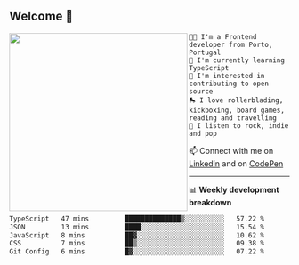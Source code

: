 ## Welcome 👋

<img align="left" src="https://github.com/saraiovieira/saraiovieira/assets/74243584/32f0e061-fcbb-45fe-8361-571943f17664" width="320"/>

```
👩‍💻 I'm a Frontend developer from Porto, Portugal
🌱 I'm currently learning TypeScript
🚩 I'm interested in contributing to open source
🛼 I love rollerblading, kickboxing, board games, reading and travelling
🎵 I listen to rock, indie and pop
```
📫 Connect with me on [Linkedin](https://www.linkedin.com/in/sara-vieira-frontend-developer/) and on [CodePen](https://codepen.io/saraiovieira)

-------

📊 **Weekly development breakdown**

<!--START_SECTION:waka-->

```txt
TypeScript   47 mins         ██████████████▒░░░░░░░░░░   57.22 %
JSON         13 mins         ████░░░░░░░░░░░░░░░░░░░░░   15.54 %
JavaScript   8 mins          ██▓░░░░░░░░░░░░░░░░░░░░░░   10.62 %
CSS          7 mins          ██▒░░░░░░░░░░░░░░░░░░░░░░   09.38 %
Git Config   6 mins          █▓░░░░░░░░░░░░░░░░░░░░░░░   07.22 %
```

<!--END_SECTION:waka-->
